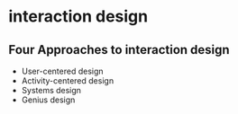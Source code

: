 # interaction design

## Four Approaches to interaction design

- User-centered design
- Activity-centered design
- Systems design
- Genius design


